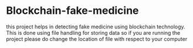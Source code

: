 # Blockchain-fake-medicine
this project helps in detecting fake medicine using blockchain technology.
This is done using file handling for storing data so if you are running the project please do change the location of file with respect to your computer
